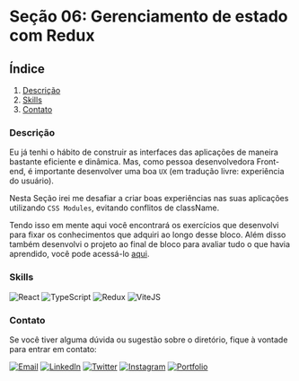 # Seção 06: Gerenciamento de estado com Redux

## Índice

1. [Descrição](#descrição)
2. [Skills](#skills)
3. [Contato](#contato)

### Descrição

Eu já tenhi o hábito de construir as interfaces das aplicações de maneira bastante eficiente e dinâmica. Mas, como pessoa desenvolvedora Front-end, é importante desenvolver uma boa `UX` (em tradução livre: experiência do usuário).

Nesta Seção irei me desafiar a criar boas experiências nas suas aplicações utilizando `CSS Modules`, evitando conflitos de className.

Tendo isso em mente aqui você encontrará os exercícios que desenvolvi para fixar os conhecimentos que adquiri ao longo desse bloco. Além disso também desenvolvi o projeto ao final de bloco para avaliar tudo o que havia aprendido, você pode acessá-lo [aqui](https://github.com/righigor/trybe-exercicios/tree/main/02-Front-End/Secao06-Gerenciamento-de-Estado-com-Redux/Dia06-Projeto-Trybe-Wallet).

### Skills

![React](https://img.shields.io/badge/React-61DAFB?style=for-the-badge&logo=react&logoColor=black)
![TypeScript](https://img.shields.io/badge/TypeScript-3178C6?style=for-the-badge&logo=typescript&logoColor=white)
![Redux](https://img.shields.io/badge/Redux-764ABC?style=for-the-badge&logo=redux&logoColor=white)
![ViteJS](https://img.shields.io/badge/ViteJS-646CFF?style=for-the-badge&logo=vite&logoColor=white)

### Contato

Se você tiver alguma dúvida ou sugestão sobre o diretório, fique à vontade para entrar em contato:

[![Email](https://img.shields.io/badge/Email-D14836?style=for-the-badge&logo=gmail&logoColor=white)](mailto:righigordev@gmail.com)
[![LinkedIn](https://img.shields.io/badge/LinkedIn-0077B5?style=for-the-badge&logo=linkedin&logoColor=white)](https://www.linkedin.com/in/igor-righi/) [![Twitter](https://img.shields.io/badge/Twitter-1DA1F2?style=for-the-badge&logo=twitter&logoColor=white)](https://twitter.com/righigor) [![Instagram](https://img.shields.io/badge/Instagram-E4405F?style=for-the-badge&logo=instagram&logoColor=white)](https://www.instagram.com/righigor/) [![Portfolio](https://img.shields.io/badge/Portfolio-9cf?style=for-the-badge&logo=appveyor&logoColor=white)](https://righigordev.netlify.app/)
